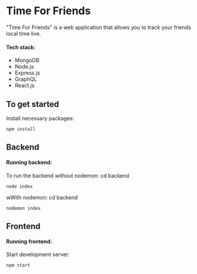 # Time For Friends

"Time For Friends" is a web application that allows you to track your friends local time live.

#### Tech stack:  
- MongoDB 
- Node.js
- Express.js 
- GraphQL 
- React.js


## To get started 

Install necessary packages:
```
npm install
```

## Backend

#### Running backend:
To run the backend without nodemon:
cd backend
```
node index
```

wWith nodemon:
cd backend
```
nodemon index
```

## Frontend

#### Running frontend:

Start development server:  
```
npm start
```
